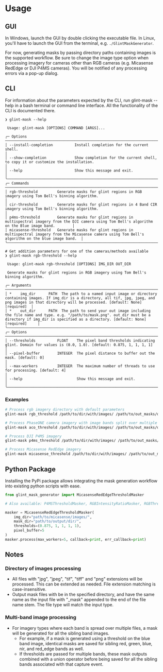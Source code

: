 # Usage

## GUI

In Windows, launch the GUI by double clicking the executable file. In Linux, you'll have to launch the GUI from the
terminal, e.g. `./GlintMaskGenerator`.

For now, generating masks by passing directory paths containing images is the supported workflow. Be sure to change the
image type option when processing imagery for cameras other than RGB cameras (e.g. Micasense RedEdge or DJI P4MS
cameras). You will be notified of any
processing errors via a pop-up dialog.

## CLI

For information about the parameters expected by the CLI, run glint-mask --help in a bash terminal or command line
interface. All the functionality of the CLI is documented there.

```
❯ glint-mask --help

 Usage: glint-mask [OPTIONS] COMMAND [ARGS]...                                                                                                                                                                                                                      
                                                                                                                                                                                                                                                                    
╭─ Options ─────────────────────────────────────────────────────────────────────────────────────────────────────────────────────────────────────────────────────╮
│ --install-completion          Install completion for the current shell.                                                                                       │
│ --show-completion             Show completion for the current shell, to copy it or customize the installation.                                                │
│ --help                        Show this message and exit.                                                                                                     │
╰───────────────────────────────────────────────────────────────────────────────────────────────────────────────────────────────────────────────────────────────╯
╭─ Commands ────────────────────────────────────────────────────────────────────────────────────────────────────────────────────────────────────────────────────╮
│ rgb-threshold         Generate masks for glint regions in RGB imagery using Tom Bell's binning algorithm.                                                     │
│ cir-threshold         Generate masks for glint regions in 4 Band CIR imagery using Tom Bell's binning algorithm.                                              │
│ p4ms-threshold        Generate masks for glint regions in multispectral imagery from the DJI camera using Tom Bell's algorithm on the Blue image band.        │
│ micasense-threshold   Generate masks for glint regions in multispectral imagery from the Micasense camera using Tom Bell's algorithm on the blue image band.  │
╰───────────────────────────────────────────────────────────────────────────────────────────────────────────────────────────────────────────────────────────────╯
```

```
# Get addition parameters for one of the cameras/methods available
❯ glint-mask rgb-threshold --help
                                                                                                                                                                                                                                                                    
 Usage: glint-mask rgb-threshold [OPTIONS] IMG_DIR OUT_DIR                                                                                                                                                                                                          
                                                                                                                                                                                                                                                                    
 Generate masks for glint regions in RGB imagery using Tom Bell's binning algorithm.                                                                                                                                                                                
                                                                                                                                                                                                                                                                    
╭─ Arguments ────────────────────────────────────────────────────────────────────────────────────────────────────────────────────────────────────────────────────────────────────────────────────────────────────────────╮
│ *    img_dir      PATH  The path to a named input image or directory containing images. If img_dir is a directory, all tif, jpg, jpeg, and png images in that directory will be processed. [default: None] [required]  │
│ *    out_dir      PATH  The path to send your out image including the file name and type. e.g. "/path/to/mask.png". out_dir must be a directory if img_dir is specified as a directory. [default: None] [required]     │
╰────────────────────────────────────────────────────────────────────────────────────────────────────────────────────────────────────────────────────────────────────────────────────────────────────────────────────────╯
╭─ Options ──────────────────────────────────────────────────────────────────────────────────────────────────────────────────────────────────────────────────────────────────────────────────────────────────────────────╮
│ --thresholds          FLOAT    The pixel band thresholds indicating glint. Domain for values is (0.0, 1.0). [default: 0.875, 1, 1, 1, 1]                                                                               │
│ --pixel-buffer        INTEGER  The pixel distance to buffer out the mask. [default: 0]                                                                                                                                 │
│ --max-workers         INTEGER  The maximum number of threads to use for processing. [default: 4]                                                                                                                       │
│ --help                         Show this message and exit.                                                                                                                                                             │
╰────────────────────────────────────────────────────────────────────────────────────────────────────────────────────────────────────────────────────────────────────────────────────────────────────────────────────────╯
```

### Examples

```bash
# Process rgb imagery directory with default parameters
glint-mask rgb_threshold /path/to/dir/with/images/ /path/to/out_masks/dir/

# Process PhaseONE camera imagery with image bands split over multiple files
glint-mask aco_threshold /path/to/dir/with/images/ /path/to/out_masks/dir/

# Process DJI P4MS imagery
glint-mask p4ms_threshold /path/to/dir/with/images/ /path/to/out_masks/dir/

# Process Micasense RedEdge imagery
glint-mask micasense_threshold /path/to/dir/with/images/ /path/to/out_masks/dir/
```

## Python Package

Installing the PyPi package allows integrating the mask generation workflow into existing python scripts with ease.

```py
from glint_mask_generator import MicasenseRedEdgeThresholdMasker

# Also available: P4MSThresholdMasker, RGBIntensityRatioMasker, RGBThresholdMasker

masker = MicasenseRedEdgeThresholdMasker(
    img_dir="path/to/micasense/images/", 
    mask_dir="path/to/output/dir/",
    thresholds=(0.875, 1, 1, 1, 1), 
    pixel_buffer=5
)
masker.process(max_workers=5, callback=print, err_callback=print)
```

## Notes

### Directory of images processing

- All files with "jpg", "jpeg", "tif", "tiff" and "png" extensions will be processed. This can be extended as needed.
  File extension matching is case-insensitive.
- Output mask files with be in the specified directory, and have the same name as the input file with "_mask" appended
  to the end of the file name stem. The file type will match the input type.

### Multi-band image processing

- For imagery types where each band is spread over multiple files, a mask will be generated for all the sibling band
  images.
    - For example, if a mask is generated using a threshold on the blue band image, identical masks are saved for
      sibling red, green, blue, nir, and red_edge bands as well.
    - If thresholds are passed for multiple bands, these mask outputs combined with a union operator before being saved
      for all the sibling bands associated with that capture event.
